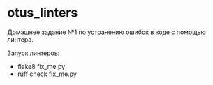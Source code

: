 # otus_linters

Домашнее задание №1 по устранению ошибок в коде с помощью линтера.

Запуск линтеров:
- flake8 fix_me.py   
- ruff check fix_me.py